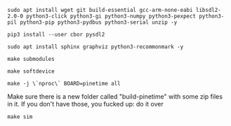`sudo apt install wget git build-essential gcc-arm-none-eabi libsdl2-2.0-0 python3-click python3-gi python3-numpy python3-pexpect python3-pil python3-pip python3-pydbus python3-serial unzip -y`

`pip3 install --user cbor pysdl2`

`sudo apt install sphinx graphviz python3-recommonmark -y`

`make submodules`

`make softdevice`

```make -j \`nproc\` BOARD=pinetime all```

Make sure there is a new folder called "build-pinetime" with some zip files in it. If you don't have those, you fucked up: do it over

`make sim`